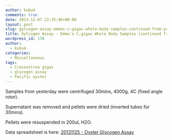 ```yaml
---
author: kubu4
comments: true
date: 2013-12-07 22:35:46+00:00
layout: post
slug: gylcogen-assay-emmas-c-gigas-whole-body-samples-continued-from-yesterday
title: Gylcogen Assay - Emma's C.gigas Whole Body Samples (continued from yesterday)
wordpress_id: 178
author:
  - kubu4
categories:
  - Miscellaneous
tags:
  - Crassostrea gigas
  - glycogen assay
  - Pacific oyster
---
```


Samples from yesterday were centrifuged 30mins, 4000g, 4C (fixed angle rotor).

Supernatant was removed and pellets were dried (inverted tubes for 30mins).

Pellets were resuspended in 200uL H2O.

Data spreadsheet is here: [20131125 - Oyster Glycogen Assay](httpss://docs.google.com/spreadsheet/ccc?key=0AmS_90rPaQMzdHVBZGtENzFkZTNMM3BCTVNZQm1Cd2c&usp=sharing)
